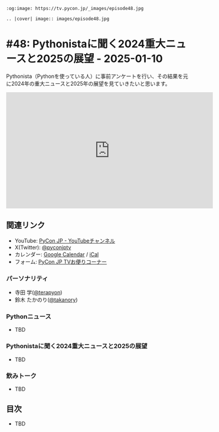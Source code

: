 ```{eval-rst}
:og:image: https://tv.pycon.jp/_images/episode48.jpg

.. |cover| image:: images/episode48.jpg
```
# #48: Pythonistaに聞く2024重大ニュースと2025の展望 - 2025-01-10

Pythonista（Pythonを使っている人）に事前アンケートを行い、その結果を元に2024年の重大ニュースと2025年の展望を見ていきたいと思います。

<iframe width="560" height="315" src="https://www.youtube.com/embed/lRyN8Ik0NIU?si=6IXiLDqmWiMyCgfS" title="YouTube video player" frameborder="0" allow="accelerometer; autoplay; clipboard-write; encrypted-media; gyroscope; picture-in-picture; web-share" referrerpolicy="strict-origin-when-cross-origin" allowfullscreen></iframe>

## 関連リンク

* YouTube: [PyCon JP - YouTubeチャンネル](https://www.youtube.com/user/PyConJP)
* X(Twitter): [@pyconjptv](https://twitter.com/pyconjptv)
* カレンダー: [Google Calendar](https://calendar.google.com/calendar/embed?src=tv%40pycon.jp&ctz=Asia%2FTokyo&mode=AGENDA) / [iCal](https://calendar.google.com/calendar/ical/tv%40pycon.jp/public/basic.ics)
* フォーム: [PyCon JP TVお便りコーナー](https://docs.google.com/forms/d/e/1FAIpQLSfvL4cKteAaG_czTXjofR83owyjXekG9GNDGC6-jRZCb_2HRw/viewform)

### パーソナリティ

* 寺田 学([@terapyon](https://twitter.com))
* 鈴木 たかのり([@takanory](https://twitter.com/takanory))

### Pythonニュース

* TBD

### Pythonistaに聞く2024重大ニュースと2025の展望

* TBD

### 飲みトーク

* TBD

## 目次

* TBD
